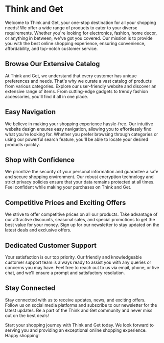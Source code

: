 
# Think and Get
Welcome to Think and Get, your one-stop destination for all your shopping needs! We offer a wide range of products to cater to your diverse requirements. Whether you're looking for electronics, fashion, home decor, or anything in between, we've got you covered. Our mission is to provide you with the best online shopping experience, ensuring convenience, affordability, and top-notch customer service.

## Browse Our Extensive Catalog
At Think and Get, we understand that every customer has unique preferences and needs. That's why we curate a vast catalog of products from various categories. Explore our user-friendly website and discover an extensive range of items. From cutting-edge gadgets to trendy fashion accessories, you'll find it all in one place.

## Easy Navigation
We believe in making your shopping experience hassle-free. Our intuitive website design ensures easy navigation, allowing you to effortlessly find what you're looking for. Whether you prefer browsing through categories or using our powerful search feature, you'll be able to locate your desired products quickly.

## Shop with Confidence
We prioritize the security of your personal information and guarantee a safe and secure shopping environment. Our robust encryption technology and strict privacy policies ensure that your data remains protected at all times. Feel confident while making your purchases on Think and Get.

## Competitive Prices and Exciting Offers
We strive to offer competitive prices on all our products. Take advantage of our attractive discounts, seasonal sales, and special promotions to get the best value for your money. Sign up for our newsletter to stay updated on the latest deals and exclusive offers.

## Dedicated Customer Support
Your satisfaction is our top priority. Our friendly and knowledgeable customer support team is always ready to assist you with any queries or concerns you may have. Feel free to reach out to us via email, phone, or live chat, and we'll ensure a prompt and satisfactory resolution.

## Stay Connected
Stay connected with us to receive updates, news, and exciting offers. Follow us on social media platforms and subscribe to our newsletter for the latest updates. Be a part of the Think and Get community and never miss out on the best deals!

Start your shopping journey with Think and Get today. We look forward to serving you and providing an exceptional online shopping experience. Happy shopping!